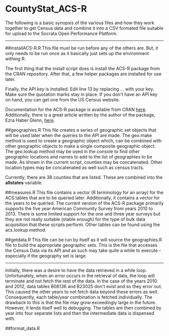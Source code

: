 # CountyStat_ACS-R
The following is a basic synopsis of the various files and how they work together to get Census data and combine it into a CSV formated file suitable for upload to the Socrata Open Performance Platform.

----------

##installACS-R.R
This file must be run before any of the others are.  But, it only needs to be run once as it basically just sets up the environment withing R.

The first thing that the install script does is install the ACS-R package from the CRAN repository.  After that, a few helper packages are installed for use later.

Finally, the API key is installed.  Edit line 13 by replacing ... with your key.  Make sure the quotation marks stay in place.  If you don't have an API key on hand, you can get one from the US Census website.  

Documentation for the ACS-R package is available from CRAN [here](https://cran.r-project.org/web/packages/acs/acs.pdf).  Additionally, there is a great article written by the author of the package, Ezra Haber Glenn, [here](http://eglenn.scripts.mit.edu/citystate/wp-content/uploads/2013/06/wpid-working_with_acs_R3.pdf).

##geographies.R
This file creates a series of geographic set objects that will be used later when the queries to the API are made.  The geo.make method is used to create a geographic object which, can be combined with other geographic objects to make a single composite geographic object.  The geo.lookup method may be used in the console to find other geographic locations and names to add to the list of geographies to be made.  As shown in the current script, counties may be concatenated.  Other location types may be concatenated as well such as census tracts.  

Currently, there are 38 counties that are listed.  These are combined into the **allstates** variable.

##measures.R
This file contains a vector (R terminology for an array) for the ACS tables that are to be queried later.  Additionally, it contains a vector for the years to be queried.  The current version of the ACS-R package primarily supports the five year American Community Survey from years 2010 to 2013.  There is some limited support for the one and three year surveys but they are not really suitable (stable enough) for the type of bulk data acquisition that these scripts perform.  Other tables can be found using the acs.lookup method.  

##getdata.R
This file can be run by itself as it will source the geographies.R file to build the appropriate geographic sets.  This is the file that accesses the Census Data via its API and as such may take quite a while to execute - especially if the geography set is large.

----------
Initially, there was a desire to have the data retrieved in a while loop.  Unfortunately, when an error occurs in the retrieval of data, the loop will terminate and not fetch the rest of the data. In the case of the years 2010 and 2012, data tables B08136 and B23025 don't exist and so they error out.  This caused the other years to not fetch data beyond these errors as well.  Consequently, each table/year combination is fetched individually.  The drawback to this is that the file may grow exceedingly large in the future.  However, it lends itself well to debugging.  The tables are then combined by year into four separate lists and then the intermediate data is dispensed with.

##format_data.R
